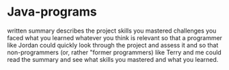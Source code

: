 # Java-programs

written summary
describes the project 
skills you mastered
challenges you faced 
what you learned
whatever you think is relevant so that a programmer like Jordan could quickly look through the project and assess it and so that non-programmers (or, rather "former programmers) like Terry and me could read the summary and see what skills you mastered and what you learned.
